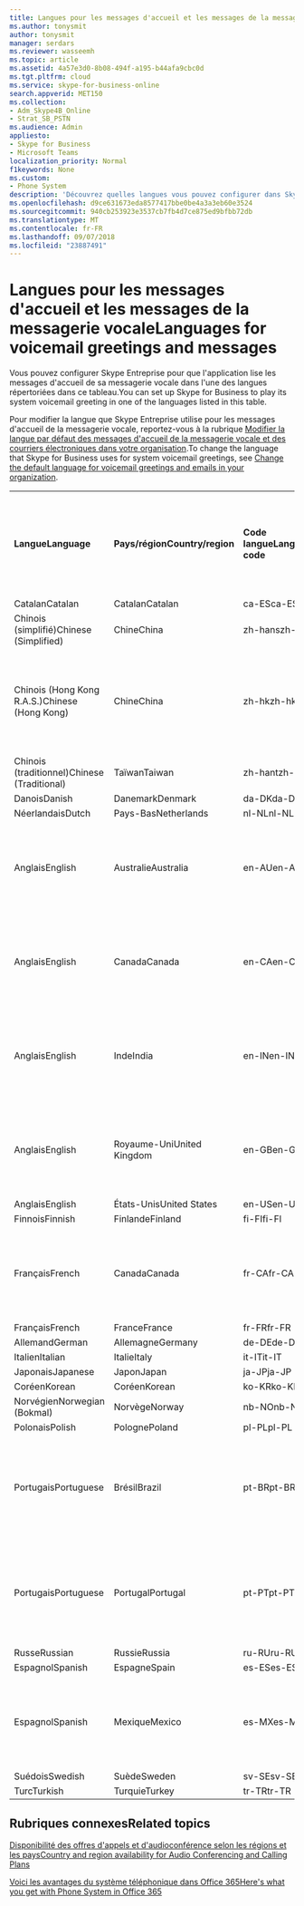 ```yaml
---
title: Langues pour les messages d'accueil et les messages de la messagerie vocale
ms.author: tonysmit
author: tonysmit
manager: serdars
ms.reviewer: wasseemh
ms.topic: article
ms.assetid: 4a57e3d0-8b08-494f-a195-b44afa9cbc0d
ms.tgt.pltfrm: cloud
ms.service: skype-for-business-online
search.appverid: MET150
ms.collection:
- Adm_Skype4B_Online
- Strat_SB_PSTN
ms.audience: Admin
appliesto:
- Skype for Business
- Microsoft Teams
localization_priority: Normal
f1keywords: None
ms.custom:
- Phone System
description: 'Découvrez quelles langues vous pouvez configurer dans Skype Entreprise pour les messages système par défaut. '
ms.openlocfilehash: d9ce631673eda8577417bbe0be4a3a3eb60e3524
ms.sourcegitcommit: 940cb253923e3537cb7fb4d7ce875ed9bfbb72db
ms.translationtype: MT
ms.contentlocale: fr-FR
ms.lasthandoff: 09/07/2018
ms.locfileid: "23887491"
---
```

# <a name="languages-for-voicemail-greetings-and-messages"></a><span data-ttu-id="9c4d1-103">Langues pour les messages d'accueil et les messages de la messagerie vocale</span><span class="sxs-lookup"><span data-stu-id="9c4d1-103">Languages for voicemail greetings and messages</span></span>

<span data-ttu-id="9c4d1-104">Vous pouvez configurer Skype Entreprise pour que l'application lise les messages d'accueil de sa messagerie vocale dans l'une des langues répertoriées dans ce tableau.</span><span class="sxs-lookup"><span data-stu-id="9c4d1-104">You can set up Skype for Business to play its system voicemail greeting in one of the languages listed in this table.</span></span>
  
<span data-ttu-id="9c4d1-105">Pour modifier la langue que Skype Entreprise utilise pour les messages d'accueil de la messagerie vocale, reportez-vous à la rubrique [Modifier la langue par défaut des messages d'accueil de la messagerie vocale et des courriers électroniques dans votre organisation](change-the-default-language-for-greetings-and-emails.md).</span><span class="sxs-lookup"><span data-stu-id="9c4d1-105">To change the language that Skype for Business uses for system voicemail greetings, see [Change the default language for voicemail greetings and emails in your organization](change-the-default-language-for-greetings-and-emails.md).</span></span>
  
|||||||
|:-----|:-----|:-----|:-----|:-----|:-----|
|<span data-ttu-id="9c4d1-106">**Langue**</span><span class="sxs-lookup"><span data-stu-id="9c4d1-106">**Language**</span></span> <br/> |<span data-ttu-id="9c4d1-107">**Pays/région**</span><span class="sxs-lookup"><span data-stu-id="9c4d1-107">**Country/region**</span></span> <br/> |<span data-ttu-id="9c4d1-108">**Code langue**</span><span class="sxs-lookup"><span data-stu-id="9c4d1-108">**Language code**</span></span> <br/> |<span data-ttu-id="9c4d1-109">**Disponible pour qu'un utilisateur la voie dans un courrier électronique ?**</span><span class="sxs-lookup"><span data-stu-id="9c4d1-109">**Available for a user to see it in email?**</span></span> <br/> |<span data-ttu-id="9c4d1-110">**Disponible lorsque l'utilisateur appelle ?**</span><span class="sxs-lookup"><span data-stu-id="9c4d1-110">**Available when the user calls in?**</span></span> <br/> |<span data-ttu-id="9c4d1-111">**Transcription disponible ?**</span><span class="sxs-lookup"><span data-stu-id="9c4d1-111">**Transcription available?**</span></span> <br/> |
|<span data-ttu-id="9c4d1-112">Catalan</span><span class="sxs-lookup"><span data-stu-id="9c4d1-112">Catalan</span></span>  <br/> |<span data-ttu-id="9c4d1-113">Catalan</span><span class="sxs-lookup"><span data-stu-id="9c4d1-113">Catalan</span></span>  <br/> |<span data-ttu-id="9c4d1-114">ca-ES</span><span class="sxs-lookup"><span data-stu-id="9c4d1-114">ca-ES</span></span>  <br/> |<span data-ttu-id="9c4d1-115">Oui</span><span class="sxs-lookup"><span data-stu-id="9c4d1-115">Yes</span></span>  <br/> |<span data-ttu-id="9c4d1-116">Oui</span><span class="sxs-lookup"><span data-stu-id="9c4d1-116">Yes</span></span>  <br/> |<span data-ttu-id="9c4d1-117">Non</span><span class="sxs-lookup"><span data-stu-id="9c4d1-117">No</span></span>  <br/> |
|<span data-ttu-id="9c4d1-118">Chinois (simplifié)</span><span class="sxs-lookup"><span data-stu-id="9c4d1-118">Chinese (Simplified)</span></span>  <br/> |<span data-ttu-id="9c4d1-119">Chine</span><span class="sxs-lookup"><span data-stu-id="9c4d1-119">China</span></span>  <br/> |<span data-ttu-id="9c4d1-120">zh-hans</span><span class="sxs-lookup"><span data-stu-id="9c4d1-120">zh-hans</span></span>  <br/> |<span data-ttu-id="9c4d1-121">Oui</span><span class="sxs-lookup"><span data-stu-id="9c4d1-121">Yes</span></span>  <br/> |<span data-ttu-id="9c4d1-122">Oui</span><span class="sxs-lookup"><span data-stu-id="9c4d1-122">Yes</span></span>  <br/> |<span data-ttu-id="9c4d1-123">Oui</span><span class="sxs-lookup"><span data-stu-id="9c4d1-123">Yes</span></span>  <br/> |
|<span data-ttu-id="9c4d1-124">Chinois (Hong Kong R.A.S.)</span><span class="sxs-lookup"><span data-stu-id="9c4d1-124">Chinese (Hong Kong)</span></span>  <br/> |<span data-ttu-id="9c4d1-125">Chine</span><span class="sxs-lookup"><span data-stu-id="9c4d1-125">China</span></span>  <br/> |<span data-ttu-id="9c4d1-126">zh-hk</span><span class="sxs-lookup"><span data-stu-id="9c4d1-126">zh-hk</span></span>  <br/> |<span data-ttu-id="9c4d1-127">Oui, mais le chinois (traditionnel) (zh-hant) est utilisé.</span><span class="sxs-lookup"><span data-stu-id="9c4d1-127">Yes, but Chinese (Traditional) (zh-hant) is used.</span></span>  <br/> | <span data-ttu-id="9c4d1-128">Oui</span><span class="sxs-lookup"><span data-stu-id="9c4d1-128">Yes</span></span> <br/> |<span data-ttu-id="9c4d1-129">Oui, mais le chinois (traditionnel) (zh-hant) est utilisé.</span><span class="sxs-lookup"><span data-stu-id="9c4d1-129">Yes, but Chinese (Traditional) (zh-hant) is used.</span></span>  <br/> |
|<span data-ttu-id="9c4d1-130">Chinois (traditionnel)</span><span class="sxs-lookup"><span data-stu-id="9c4d1-130">Chinese (Traditional)</span></span>  <br/> |<span data-ttu-id="9c4d1-131">Taïwan</span><span class="sxs-lookup"><span data-stu-id="9c4d1-131">Taiwan</span></span>  <br/> |<span data-ttu-id="9c4d1-132">zh-hant</span><span class="sxs-lookup"><span data-stu-id="9c4d1-132">zh-hant</span></span>  <br/> |<span data-ttu-id="9c4d1-133">Oui</span><span class="sxs-lookup"><span data-stu-id="9c4d1-133">Yes</span></span>  <br/> |<span data-ttu-id="9c4d1-134">Oui</span><span class="sxs-lookup"><span data-stu-id="9c4d1-134">Yes</span></span>  <br/> |<span data-ttu-id="9c4d1-135">Non</span><span class="sxs-lookup"><span data-stu-id="9c4d1-135">No</span></span>  <br/> |
|<span data-ttu-id="9c4d1-136">Danois</span><span class="sxs-lookup"><span data-stu-id="9c4d1-136">Danish</span></span>  <br/> |<span data-ttu-id="9c4d1-137">Danemark</span><span class="sxs-lookup"><span data-stu-id="9c4d1-137">Denmark</span></span>  <br/> |<span data-ttu-id="9c4d1-138">da-DK</span><span class="sxs-lookup"><span data-stu-id="9c4d1-138">da-DK</span></span>  <br/> |<span data-ttu-id="9c4d1-139">Oui</span><span class="sxs-lookup"><span data-stu-id="9c4d1-139">Yes</span></span>  <br/> |<span data-ttu-id="9c4d1-140">Oui</span><span class="sxs-lookup"><span data-stu-id="9c4d1-140">Yes</span></span>  <br/> |<span data-ttu-id="9c4d1-141">Non</span><span class="sxs-lookup"><span data-stu-id="9c4d1-141">No</span></span>  <br/> |
|<span data-ttu-id="9c4d1-142">Néerlandais</span><span class="sxs-lookup"><span data-stu-id="9c4d1-142">Dutch</span></span>  <br/> |<span data-ttu-id="9c4d1-143">Pays-Bas</span><span class="sxs-lookup"><span data-stu-id="9c4d1-143">Netherlands</span></span>  <br/> |<span data-ttu-id="9c4d1-144">nl-NL</span><span class="sxs-lookup"><span data-stu-id="9c4d1-144">nl-NL</span></span>  <br/> |<span data-ttu-id="9c4d1-145">Oui</span><span class="sxs-lookup"><span data-stu-id="9c4d1-145">Yes</span></span>  <br/> |<span data-ttu-id="9c4d1-146">Oui</span><span class="sxs-lookup"><span data-stu-id="9c4d1-146">Yes</span></span>  <br/> |<span data-ttu-id="9c4d1-147">Non</span><span class="sxs-lookup"><span data-stu-id="9c4d1-147">No</span></span>  <br/> |
|<span data-ttu-id="9c4d1-148">Anglais</span><span class="sxs-lookup"><span data-stu-id="9c4d1-148">English</span></span>  <br/> |<span data-ttu-id="9c4d1-149">Australie</span><span class="sxs-lookup"><span data-stu-id="9c4d1-149">Australia</span></span>  <br/> |<span data-ttu-id="9c4d1-150">en-AU</span><span class="sxs-lookup"><span data-stu-id="9c4d1-150">en-AU</span></span>  <br/> |<span data-ttu-id="9c4d1-151">Oui, mais l'anglais des États-Unis (en-US) est utilisé.</span><span class="sxs-lookup"><span data-stu-id="9c4d1-151">Yes, but US English (en-US) is used.</span></span>  <br/> |<span data-ttu-id="9c4d1-152">Oui</span><span class="sxs-lookup"><span data-stu-id="9c4d1-152">Yes</span></span>  <br/> |<span data-ttu-id="9c4d1-153">Oui, mais l'anglais des États-Unis (en-US) est utilisé.</span><span class="sxs-lookup"><span data-stu-id="9c4d1-153">Yes, but US English (en-US) is used.</span></span>  <br/> |
|<span data-ttu-id="9c4d1-154">Anglais</span><span class="sxs-lookup"><span data-stu-id="9c4d1-154">English</span></span>  <br/> |<span data-ttu-id="9c4d1-155">Canada</span><span class="sxs-lookup"><span data-stu-id="9c4d1-155">Canada</span></span>  <br/> |<span data-ttu-id="9c4d1-156">en-CA</span><span class="sxs-lookup"><span data-stu-id="9c4d1-156">en-CA</span></span>  <br/> |<span data-ttu-id="9c4d1-157">Oui, mais l'anglais des États-Unis (en-US) est utilisé.</span><span class="sxs-lookup"><span data-stu-id="9c4d1-157">Yes, but US English (en-US) is used.</span></span>  <br/> |<span data-ttu-id="9c4d1-158">Oui</span><span class="sxs-lookup"><span data-stu-id="9c4d1-158">Yes</span></span>  <br/> |<span data-ttu-id="9c4d1-159">Oui, mais l'anglais des États-Unis (en-US) est utilisé.</span><span class="sxs-lookup"><span data-stu-id="9c4d1-159">Yes, but US English (en-US) is used.</span></span>  <br/> |
|<span data-ttu-id="9c4d1-160">Anglais</span><span class="sxs-lookup"><span data-stu-id="9c4d1-160">English</span></span>  <br/> |<span data-ttu-id="9c4d1-161">Inde</span><span class="sxs-lookup"><span data-stu-id="9c4d1-161">India</span></span>  <br/> |<span data-ttu-id="9c4d1-162">en-IN</span><span class="sxs-lookup"><span data-stu-id="9c4d1-162">en-IN</span></span>  <br/> |<span data-ttu-id="9c4d1-163">Oui, mais l'anglais des États-Unis (en-US) est utilisé.</span><span class="sxs-lookup"><span data-stu-id="9c4d1-163">Yes, but US English (en-US) is used.</span></span>  <br/> |<span data-ttu-id="9c4d1-164">Oui</span><span class="sxs-lookup"><span data-stu-id="9c4d1-164">Yes</span></span>  <br/> |<span data-ttu-id="9c4d1-165">Oui, mais l'anglais des États-Unis (en-US) est utilisé.</span><span class="sxs-lookup"><span data-stu-id="9c4d1-165">Yes, but US English (en-US) is used.</span></span>  <br/> |
|<span data-ttu-id="9c4d1-166">Anglais</span><span class="sxs-lookup"><span data-stu-id="9c4d1-166">English</span></span>  <br/> |<span data-ttu-id="9c4d1-167">Royaume-Uni</span><span class="sxs-lookup"><span data-stu-id="9c4d1-167">United Kingdom</span></span>  <br/> |<span data-ttu-id="9c4d1-168">en-GB</span><span class="sxs-lookup"><span data-stu-id="9c4d1-168">en-GB</span></span>  <br/> |<span data-ttu-id="9c4d1-169">Oui, mais l'anglais des États-Unis (en-US) est utilisé.</span><span class="sxs-lookup"><span data-stu-id="9c4d1-169">Yes, but US English (en-US) is used.</span></span>  <br/> |<span data-ttu-id="9c4d1-170">Oui</span><span class="sxs-lookup"><span data-stu-id="9c4d1-170">Yes</span></span>  <br/> |<span data-ttu-id="9c4d1-171">Oui, mais l'anglais des États-Unis (en-US) est utilisé.</span><span class="sxs-lookup"><span data-stu-id="9c4d1-171">Yes, but US English (en-US) is used.</span></span>  <br/> |
|<span data-ttu-id="9c4d1-172">Anglais</span><span class="sxs-lookup"><span data-stu-id="9c4d1-172">English</span></span>  <br/> |<span data-ttu-id="9c4d1-173">États-Unis</span><span class="sxs-lookup"><span data-stu-id="9c4d1-173">United States</span></span>  <br/> |<span data-ttu-id="9c4d1-174">en-US</span><span class="sxs-lookup"><span data-stu-id="9c4d1-174">en-US</span></span>  <br/> |<span data-ttu-id="9c4d1-175">Oui</span><span class="sxs-lookup"><span data-stu-id="9c4d1-175">Yes</span></span>  <br/> |<span data-ttu-id="9c4d1-176">Oui</span><span class="sxs-lookup"><span data-stu-id="9c4d1-176">Yes</span></span>  <br/> |<span data-ttu-id="9c4d1-177">Oui</span><span class="sxs-lookup"><span data-stu-id="9c4d1-177">Yes</span></span>  <br/> |
|<span data-ttu-id="9c4d1-178">Finnois</span><span class="sxs-lookup"><span data-stu-id="9c4d1-178">Finnish</span></span>  <br/> |<span data-ttu-id="9c4d1-179">Finlande</span><span class="sxs-lookup"><span data-stu-id="9c4d1-179">Finland</span></span>  <br/> |<span data-ttu-id="9c4d1-180">fi-FI</span><span class="sxs-lookup"><span data-stu-id="9c4d1-180">fi-Fl</span></span>  <br/> |<span data-ttu-id="9c4d1-181">Oui</span><span class="sxs-lookup"><span data-stu-id="9c4d1-181">Yes</span></span>  <br/> |<span data-ttu-id="9c4d1-182">Oui</span><span class="sxs-lookup"><span data-stu-id="9c4d1-182">Yes</span></span>  <br/> |<span data-ttu-id="9c4d1-183">Non</span><span class="sxs-lookup"><span data-stu-id="9c4d1-183">No</span></span>  <br/> |
|<span data-ttu-id="9c4d1-184">Français</span><span class="sxs-lookup"><span data-stu-id="9c4d1-184">French</span></span>  <br/> |<span data-ttu-id="9c4d1-185">Canada</span><span class="sxs-lookup"><span data-stu-id="9c4d1-185">Canada</span></span>  <br/> |<span data-ttu-id="9c4d1-186">fr-CA</span><span class="sxs-lookup"><span data-stu-id="9c4d1-186">fr-CA</span></span>  <br/> |<span data-ttu-id="9c4d1-187">Mais le français de France (fr-FR) est utilisé.</span><span class="sxs-lookup"><span data-stu-id="9c4d1-187">Yes, but France French (fr-FR) is used.</span></span>  <br/> |<span data-ttu-id="9c4d1-188">Oui</span><span class="sxs-lookup"><span data-stu-id="9c4d1-188">Yes</span></span>  <br/> |<span data-ttu-id="9c4d1-189">Mais le français de France (fr-FR) est utilisé.</span><span class="sxs-lookup"><span data-stu-id="9c4d1-189">Yes, but France French (fr-FR) is used.</span></span>  <br/> |
|<span data-ttu-id="9c4d1-190">Français</span><span class="sxs-lookup"><span data-stu-id="9c4d1-190">French</span></span>  <br/> |<span data-ttu-id="9c4d1-191">France</span><span class="sxs-lookup"><span data-stu-id="9c4d1-191">France</span></span>  <br/> |<span data-ttu-id="9c4d1-192">fr-FR</span><span class="sxs-lookup"><span data-stu-id="9c4d1-192">fr-FR</span></span>  <br/> |<span data-ttu-id="9c4d1-193">Oui</span><span class="sxs-lookup"><span data-stu-id="9c4d1-193">Yes</span></span>  <br/> |<span data-ttu-id="9c4d1-194">Oui</span><span class="sxs-lookup"><span data-stu-id="9c4d1-194">Yes</span></span>  <br/> |<span data-ttu-id="9c4d1-195">Oui</span><span class="sxs-lookup"><span data-stu-id="9c4d1-195">Yes</span></span>  <br/> |
|<span data-ttu-id="9c4d1-196">Allemand</span><span class="sxs-lookup"><span data-stu-id="9c4d1-196">German</span></span>  <br/> |<span data-ttu-id="9c4d1-197">Allemagne</span><span class="sxs-lookup"><span data-stu-id="9c4d1-197">Germany</span></span>  <br/> |<span data-ttu-id="9c4d1-198">de-DE</span><span class="sxs-lookup"><span data-stu-id="9c4d1-198">de-DE</span></span>  <br/> |<span data-ttu-id="9c4d1-199">Oui</span><span class="sxs-lookup"><span data-stu-id="9c4d1-199">Yes</span></span>  <br/> |<span data-ttu-id="9c4d1-200">Oui</span><span class="sxs-lookup"><span data-stu-id="9c4d1-200">Yes</span></span>  <br/> |<span data-ttu-id="9c4d1-201">Oui</span><span class="sxs-lookup"><span data-stu-id="9c4d1-201">Yes</span></span>  <br/> |
|<span data-ttu-id="9c4d1-202">Italien</span><span class="sxs-lookup"><span data-stu-id="9c4d1-202">Italian</span></span>  <br/> |<span data-ttu-id="9c4d1-203">Italie</span><span class="sxs-lookup"><span data-stu-id="9c4d1-203">Italy</span></span>  <br/> |<span data-ttu-id="9c4d1-204">it-IT</span><span class="sxs-lookup"><span data-stu-id="9c4d1-204">it-IT</span></span>  <br/> |<span data-ttu-id="9c4d1-205">Oui</span><span class="sxs-lookup"><span data-stu-id="9c4d1-205">Yes</span></span>  <br/> |<span data-ttu-id="9c4d1-206">Oui</span><span class="sxs-lookup"><span data-stu-id="9c4d1-206">Yes</span></span>  <br/> |<span data-ttu-id="9c4d1-207">Oui</span><span class="sxs-lookup"><span data-stu-id="9c4d1-207">Yes</span></span>  <br/> |
|<span data-ttu-id="9c4d1-208">Japonais</span><span class="sxs-lookup"><span data-stu-id="9c4d1-208">Japanese</span></span>  <br/> |<span data-ttu-id="9c4d1-209">Japon</span><span class="sxs-lookup"><span data-stu-id="9c4d1-209">Japan</span></span>  <br/> |<span data-ttu-id="9c4d1-210">ja-JP</span><span class="sxs-lookup"><span data-stu-id="9c4d1-210">ja-JP</span></span>  <br/> |<span data-ttu-id="9c4d1-211">Oui</span><span class="sxs-lookup"><span data-stu-id="9c4d1-211">Yes</span></span>  <br/> |<span data-ttu-id="9c4d1-212">Oui</span><span class="sxs-lookup"><span data-stu-id="9c4d1-212">Yes</span></span>  <br/> |<span data-ttu-id="9c4d1-213">Non</span><span class="sxs-lookup"><span data-stu-id="9c4d1-213">No</span></span>  <br/> |
|<span data-ttu-id="9c4d1-214">Coréen</span><span class="sxs-lookup"><span data-stu-id="9c4d1-214">Korean</span></span>  <br/> |<span data-ttu-id="9c4d1-215">Coréen</span><span class="sxs-lookup"><span data-stu-id="9c4d1-215">Korean</span></span>  <br/> |<span data-ttu-id="9c4d1-216">ko-KR</span><span class="sxs-lookup"><span data-stu-id="9c4d1-216">ko-KR</span></span>  <br/> |<span data-ttu-id="9c4d1-217">Oui</span><span class="sxs-lookup"><span data-stu-id="9c4d1-217">Yes</span></span>  <br/> |<span data-ttu-id="9c4d1-218">Oui</span><span class="sxs-lookup"><span data-stu-id="9c4d1-218">Yes</span></span>  <br/> |<span data-ttu-id="9c4d1-219">Non</span><span class="sxs-lookup"><span data-stu-id="9c4d1-219">No</span></span>  <br/> |
|<span data-ttu-id="9c4d1-220">Norvégien</span><span class="sxs-lookup"><span data-stu-id="9c4d1-220">Norwegian (Bokmal)</span></span>  <br/> |<span data-ttu-id="9c4d1-221">Norvège</span><span class="sxs-lookup"><span data-stu-id="9c4d1-221">Norway</span></span>  <br/> |<span data-ttu-id="9c4d1-222">nb-NO</span><span class="sxs-lookup"><span data-stu-id="9c4d1-222">nb-NO</span></span>  <br/> |<span data-ttu-id="9c4d1-223">Oui</span><span class="sxs-lookup"><span data-stu-id="9c4d1-223">Yes</span></span>  <br/> |<span data-ttu-id="9c4d1-224">Oui</span><span class="sxs-lookup"><span data-stu-id="9c4d1-224">Yes</span></span>  <br/> |<span data-ttu-id="9c4d1-225">Non</span><span class="sxs-lookup"><span data-stu-id="9c4d1-225">No</span></span>  <br/> |
|<span data-ttu-id="9c4d1-226">Polonais</span><span class="sxs-lookup"><span data-stu-id="9c4d1-226">Polish</span></span>  <br/> |<span data-ttu-id="9c4d1-227">Pologne</span><span class="sxs-lookup"><span data-stu-id="9c4d1-227">Poland</span></span>  <br/> |<span data-ttu-id="9c4d1-228">pl-PL</span><span class="sxs-lookup"><span data-stu-id="9c4d1-228">pl-PL</span></span>  <br/> |<span data-ttu-id="9c4d1-229">Oui</span><span class="sxs-lookup"><span data-stu-id="9c4d1-229">Yes</span></span>  <br/> | <span data-ttu-id="9c4d1-230">Oui</span><span class="sxs-lookup"><span data-stu-id="9c4d1-230">Yes</span></span> <br/> |<span data-ttu-id="9c4d1-231">Non</span><span class="sxs-lookup"><span data-stu-id="9c4d1-231">No</span></span>  <br/> |
|<span data-ttu-id="9c4d1-232">Portugais</span><span class="sxs-lookup"><span data-stu-id="9c4d1-232">Portuguese</span></span>  <br/> |<span data-ttu-id="9c4d1-233">Brésil</span><span class="sxs-lookup"><span data-stu-id="9c4d1-233">Brazil</span></span>  <br/> |<span data-ttu-id="9c4d1-234">pt-BR</span><span class="sxs-lookup"><span data-stu-id="9c4d1-234">pt-BR</span></span>  <br/> |<span data-ttu-id="9c4d1-235">Oui, mais le portugais du Portugal (pt-PT) est utilisé.</span><span class="sxs-lookup"><span data-stu-id="9c4d1-235">Yes, but Portugal Portuguese (pt-PT) is used.</span></span>  <br/> |<span data-ttu-id="9c4d1-236">Oui</span><span class="sxs-lookup"><span data-stu-id="9c4d1-236">Yes</span></span>  <br/> |<span data-ttu-id="9c4d1-237">Oui</span><span class="sxs-lookup"><span data-stu-id="9c4d1-237">Yes</span></span>  <br/> |
|<span data-ttu-id="9c4d1-238">Portugais</span><span class="sxs-lookup"><span data-stu-id="9c4d1-238">Portuguese</span></span>  <br/> |<span data-ttu-id="9c4d1-239">Portugal</span><span class="sxs-lookup"><span data-stu-id="9c4d1-239">Portugal</span></span>  <br/> |<span data-ttu-id="9c4d1-240">pt-PT</span><span class="sxs-lookup"><span data-stu-id="9c4d1-240">pt-PT</span></span>  <br/> |<span data-ttu-id="9c4d1-241">Oui</span><span class="sxs-lookup"><span data-stu-id="9c4d1-241">Yes</span></span>  <br/> |<span data-ttu-id="9c4d1-242">Oui</span><span class="sxs-lookup"><span data-stu-id="9c4d1-242">Yes</span></span>  <br/> |<span data-ttu-id="9c4d1-243">Oui, mais le portugais du Brésil (pt-BR) est utilisé.</span><span class="sxs-lookup"><span data-stu-id="9c4d1-243">Yes, but Brazil Portuguese (pt-BR) is used.</span></span>  <br/> |
|<span data-ttu-id="9c4d1-244">Russe</span><span class="sxs-lookup"><span data-stu-id="9c4d1-244">Russian</span></span>  <br/> |<span data-ttu-id="9c4d1-245">Russie</span><span class="sxs-lookup"><span data-stu-id="9c4d1-245">Russia</span></span>  <br/> |<span data-ttu-id="9c4d1-246">ru-RU</span><span class="sxs-lookup"><span data-stu-id="9c4d1-246">ru-RU</span></span>  <br/> |<span data-ttu-id="9c4d1-247">Oui</span><span class="sxs-lookup"><span data-stu-id="9c4d1-247">Yes</span></span>  <br/> |<span data-ttu-id="9c4d1-248">Oui</span><span class="sxs-lookup"><span data-stu-id="9c4d1-248">Yes</span></span>  <br/> |<span data-ttu-id="9c4d1-249">Non</span><span class="sxs-lookup"><span data-stu-id="9c4d1-249">No</span></span>  <br/> |
|<span data-ttu-id="9c4d1-250">Espagnol</span><span class="sxs-lookup"><span data-stu-id="9c4d1-250">Spanish</span></span>  <br/> |<span data-ttu-id="9c4d1-251">Espagne</span><span class="sxs-lookup"><span data-stu-id="9c4d1-251">Spain</span></span>  <br/> |<span data-ttu-id="9c4d1-252">es-ES</span><span class="sxs-lookup"><span data-stu-id="9c4d1-252">es-ES</span></span>  <br/> |<span data-ttu-id="9c4d1-253">Oui</span><span class="sxs-lookup"><span data-stu-id="9c4d1-253">Yes</span></span>  <br/> |<span data-ttu-id="9c4d1-254">Oui</span><span class="sxs-lookup"><span data-stu-id="9c4d1-254">Yes</span></span>  <br/> |<span data-ttu-id="9c4d1-255">Oui</span><span class="sxs-lookup"><span data-stu-id="9c4d1-255">Yes</span></span>  <br/> |
|<span data-ttu-id="9c4d1-256">Espagnol</span><span class="sxs-lookup"><span data-stu-id="9c4d1-256">Spanish</span></span>  <br/> |<span data-ttu-id="9c4d1-257">Mexique</span><span class="sxs-lookup"><span data-stu-id="9c4d1-257">Mexico</span></span>  <br/> |<span data-ttu-id="9c4d1-258">es-MX</span><span class="sxs-lookup"><span data-stu-id="9c4d1-258">es-MX</span></span>  <br/> |<span data-ttu-id="9c4d1-259">Oui, mais l'espagnol d'Espagne (es-ES) est utilisé.</span><span class="sxs-lookup"><span data-stu-id="9c4d1-259">Yes, but Spain Spanish (es-ES) is used.</span></span>  <br/> |<span data-ttu-id="9c4d1-260">Oui</span><span class="sxs-lookup"><span data-stu-id="9c4d1-260">Yes</span></span>  <br/> |<span data-ttu-id="9c4d1-261">Oui, mais l'espagnol d'Espagne (es-ES) est utilisé.</span><span class="sxs-lookup"><span data-stu-id="9c4d1-261">Yes, but Spain Spanish (es-ES) is used.</span></span>  <br/> |
|<span data-ttu-id="9c4d1-262">Suédois</span><span class="sxs-lookup"><span data-stu-id="9c4d1-262">Swedish</span></span>  <br/> |<span data-ttu-id="9c4d1-263">Suède</span><span class="sxs-lookup"><span data-stu-id="9c4d1-263">Sweden</span></span>  <br/> |<span data-ttu-id="9c4d1-264">sv-SE</span><span class="sxs-lookup"><span data-stu-id="9c4d1-264">sv-SE</span></span>  <br/> |<span data-ttu-id="9c4d1-265">Oui</span><span class="sxs-lookup"><span data-stu-id="9c4d1-265">Yes</span></span>  <br/> |<span data-ttu-id="9c4d1-266">Oui</span><span class="sxs-lookup"><span data-stu-id="9c4d1-266">Yes</span></span>  <br/> |<span data-ttu-id="9c4d1-267">Non</span><span class="sxs-lookup"><span data-stu-id="9c4d1-267">No</span></span>  <br/> |
|<span data-ttu-id="9c4d1-268">Turc</span><span class="sxs-lookup"><span data-stu-id="9c4d1-268">Turkish</span></span>  <br/> |<span data-ttu-id="9c4d1-269">Turquie</span><span class="sxs-lookup"><span data-stu-id="9c4d1-269">Turkey</span></span>  <br/> |<span data-ttu-id="9c4d1-270">tr-TR</span><span class="sxs-lookup"><span data-stu-id="9c4d1-270">tr-TR</span></span>  <br/> |<span data-ttu-id="9c4d1-271">Oui</span><span class="sxs-lookup"><span data-stu-id="9c4d1-271">Yes</span></span>  <br/> |<span data-ttu-id="9c4d1-272">Oui</span><span class="sxs-lookup"><span data-stu-id="9c4d1-272">Yes</span></span>  <br/> |<span data-ttu-id="9c4d1-273">Non</span><span class="sxs-lookup"><span data-stu-id="9c4d1-273">No</span></span>  <br/> |
   
## <a name="related-topics"></a><span data-ttu-id="9c4d1-274">Rubriques connexes</span><span class="sxs-lookup"><span data-stu-id="9c4d1-274">Related topics</span></span>
[<span data-ttu-id="9c4d1-275">Disponibilité des offres d'appels et d'audioconférence selon les régions et les pays</span><span class="sxs-lookup"><span data-stu-id="9c4d1-275">Country and region availability for Audio Conferencing and Calling Plans</span></span>](country-and-region-availability-for-audio-conferencing-and-calling-plans/country-and-region-availability-for-audio-conferencing-and-calling-plans.md)

[<span data-ttu-id="9c4d1-276">Voici les avantages du système téléphonique dans Office 365</span><span class="sxs-lookup"><span data-stu-id="9c4d1-276">Here's what you get with Phone System in Office 365</span></span>](here-s-what-you-get-with-phone-system.md)
  
  
 